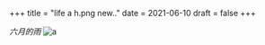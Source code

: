 +++
title = "life a h.png new.."
date = 2021-06-10
draft = false
+++

*六月的雨*
![a](/images/photos/h.png)
